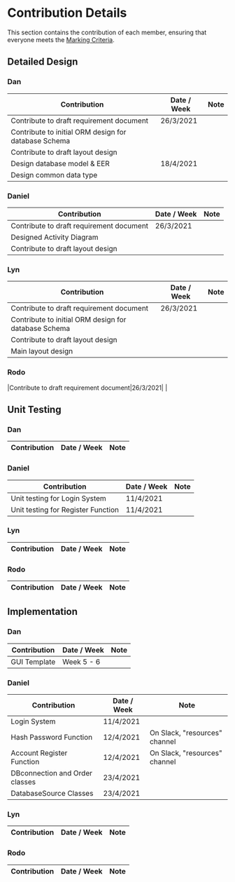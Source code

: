 # Contribution Details 
This section contains the contribution of each member, ensuring that everyone meets the [Marking Criteria](https://blackboard.qut.edu.au/bbcswebdav/pid-9209104-dt-content-rid-38013729_1/courses/CAB302_21se1/Marking%20Criteria%20%28CRA%29_%20Electronic%20Asset%20Trading%20Platform.pdf).

## Detailed Design
### Dan
| Contribution | Date / Week | Note |
|---|---|---|
|Contribute to draft requirement document|26/3/2021| |
|Contribute to initial ORM design for database Schema| | |
|Contribute to draft layout design| | |
|Design database model & EER| 18/4/2021 | |
|Design common data type| | |

### Daniel
| Contribution | Date / Week | Note |
|---|---|---|
|Contribute to draft requirement document|26/3/2021| |
|Designed Activity Diagram| | |
|Contribute to draft layout design| | |

### Lyn
| Contribution | Date / Week | Note |
|---|---|---|
|Contribute to draft requirement document|26/3/2021| |
|Contribute to initial ORM design for database Schema| | |
|Contribute to draft layout design| | |
|Main layout design| | |

### Rodo
|Contribute to draft requirement document|26/3/2021| |

## Unit Testing
### Dan
| Contribution | Date / Week | Note |
|---|---|---|

### Daniel
| Contribution | Date / Week | Note |
|---|---|---|
| Unit testing for Login System | 11/4/2021 | |
| Unit testing for Register Function | 11/4/2021 | |

### Lyn
| Contribution | Date / Week | Note |
|---|---|---|

### Rodo
| Contribution | Date / Week | Note |
|---|---|---|

## Implementation
### Dan
| Contribution | Date / Week | Note |
|---|---|---|
|GUI Template| Week 5 - 6 | |


### Daniel
| Contribution | Date / Week | Note |
|---|---|---|
|Login System| 11/4/2021 | |
|Hash Password Function| 12/4/2021 | On Slack, "resources" channel|
|Account Register Function| 12/4/2021 | On Slack, "resources" channel|
|DBconnection and Order classes | 23/4/2021 | |
|DatabaseSource Classes| 23/4/2021 | |

### Lyn
| Contribution | Date / Week | Note |
|---|---|---|

### Rodo
| Contribution | Date / Week | Note |
|---|---|---|
